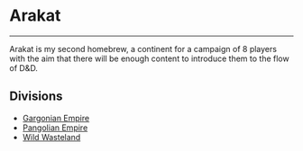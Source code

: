 # Arakat
* * *

Arakat is my second homebrew, a continent for a campaign of 8 players with the aim that there will be enough content to introduce them to the flow of D&D.

## Divisions

* [Gargonian Empire](./gargonian.html)
* [Pangolian Empire](./pangolian.html)
* [Wild Wasteland](./wasteland.html)
